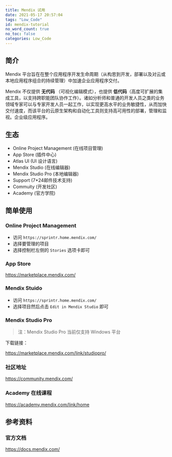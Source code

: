```yaml
---
title: Mendix 试用
date: 2021-05-17 20:57:04
tags: "Low_Code"
id: mendix-tutorial
no_word_count: true
no_toc: false
categories: Low_Code
---
```


## 简介

Mendix 平台旨在在整个应用程序开发生命周期（从构思到开发，部署以及对云或本地应用程序组合的持续管理）中加速企业应用程序交付。

Mendix 不仅提供 **无代码** （可视化编辑模式），也提供 **低代码**（高度可扩展的集成工具，以支持跨职能团队协作工作）。诸如分析师和普通的开发人员之类的业务领域专家可以与专家开发人员一起工作，以实现更高水平的业务敏捷性，从而加快交付速度，而该平台的云原生架构和自动化工具则支持高可用性的部署，管理和监视。企业级应用程序。

## 生态

- Online Project Management (在线项目管理)
- App Store (插件中心)
- Atlas UI (UI 设计语言)
- Mendix Studio (在线编辑器)
- Mendix Studio Pro (本地编辑器)
- Support (7*24邮件技术支持)
- Commuity (开发社区)
- Academy (官方学院)

## 简单使用

### Online Project Management

- 访问 `https://sprintr.home.mendix.com/`
- 选择要管理的项目
- 选择控制栏左侧的 `Stories` 选项卡即可

### App Store

https://marketplace.mendix.com/

### Mendix Stuido

- 访问 `https://sprintr.home.mendix.com/`
- 选择项目然后点击 `Edit in Mendix Studio` 即可

### Mendix Studio Pro

> 注：Mendix Studio Pro 当前仅支持 Windows 平台

下载链接：

https://marketplace.mendix.com/link/studiopro/

### 社区地址

https://community.mendix.com/

### Academy 在线课程

https://academy.mendix.com/link/home

## 参考资料

### 官方文档

https://docs.mendix.com/